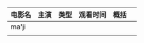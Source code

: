 
| 电影名   | 主演  | 类型  | 观看时间 | 概括  |     |
| ----- | --- | --- | ---- | --- | --- |
| ma'ji |     |     |      |     |     |
|       |     |     |      |     |     |
   